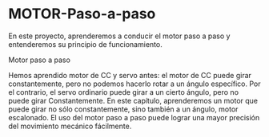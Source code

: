 # MOTOR-Paso-a-paso
En este proyecto, aprenderemos a conducir el motor paso a paso y entenderemos su principio de funcionamiento.

Motor paso a paso

Hemos aprendido motor de CC y servo antes: el motor de CC puede girar constantemente, pero no podemos hacerlo
rotar a un ángulo específico. Por el contrario, el servo ordinario puede girar a un cierto ángulo, pero no puede girar
Constantemente. En este capítulo, aprenderemos un motor que puede girar no sólo constantemente, sino también a un
ángulo, motor escalonado. El uso del motor paso a paso puede lograr una mayor precisión del movimiento mecánico fácilmente.
